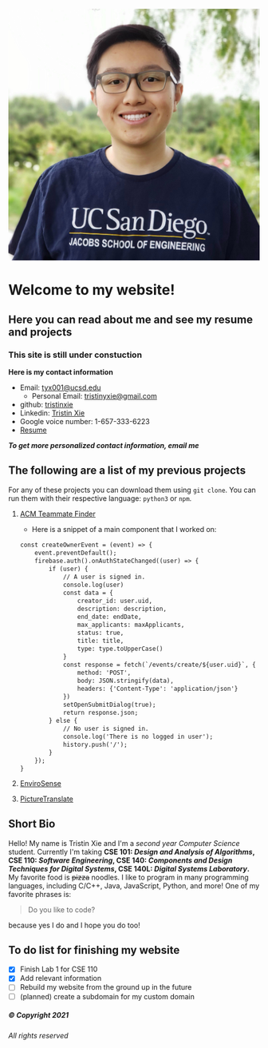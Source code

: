 ![Picture of me](./resources/Me.jpg "A picture of me, Tristin")
# Welcome to my website!
## Here you can read about me and see my resume and projects
### This site is still under constuction
**Here is my contact information**
- Email: tyx001@ucsd.edu
  - Personal Email: tristinyxie@gmail.com
- github: [tristinxie](https://www.github.com/tristinxie)
- Linkedin: [Tristin Xie](https://www.linkedin.com/in/tristin-xie-245918167/)
- Google voice number: 1-657-333-6223
- [Resume](https://drive.google.com/file/d/1elPOPi91Ch-EXuQ-9g71FXFA9HOJ2Oxr/view?usp=sharing)

***To get more personalized contact information, email me***

## The following are a list of my previous projects
For any of these projects you can download them using `git clone`. You can run them with their respective language: `python3` or `npm`.

1. [ACM Teammate Finder](https://github.com/LelandTLong/ACM_Project)

    - Here is a snippet of a main component that I worked on:

    ```
    const createOwnerEvent = (event) => {
        event.preventDefault();
        firebase.auth().onAuthStateChanged((user) => {
            if (user) {
                // A user is signed in.
                console.log(user) 
                const data = {
                    creator_id: user.uid,
                    description: description,
                    end_date: endDate,
                    max_applicants: maxApplicants,
                    status: true,
                    title: title,
                    type: type.toUpperCase()
                }
                const response = fetch(`/events/create/${user.uid}`, {
                    method: 'POST',
                    body: JSON.stringify(data),
                    headers: {'Content-Type': 'application/json'}
                })
                setOpenSubmitDialog(true);
                return response.json;
            } else {
                // No user is signed in.
                console.log('There is no logged in user');
                history.push('/');
            }
        });
    }
    ```
2. [EnviroSense](https://github.com/jerukan/EnviroSense)
3. [PictureTranslate](https://github.com/ucsd-cse-spis-2019/project-tristin-caroline)

## Short Bio

Hello! My name is Tristin Xie and I'm a _second year Computer Science_ student. Currently I'm taking **CSE 101: _Design and Analysis of Algorithms_, CSE 110: _Software Engineering_, CSE 140: _Components and Design Techniques for Digital Systems_, CSE 140L: _Digital Systems Laboratory_.** My favorite food is ~~pizza~~ noodles. I like to program in many programming languages, including C/C++, Java, JavaScript, Python, and more! One of my favorite phrases is:
> Do you like to code?

because yes I do and I hope you do too!

## To do list for finishing my website
- [x] Finish Lab 1 for CSE 110
- [x] Add relevant information
- [ ] Rebuild my website from the ground up in the future
- [ ] \(planned) create a subdomain for my custom domain

##### © Copyright 2021
###### All rights reserved
